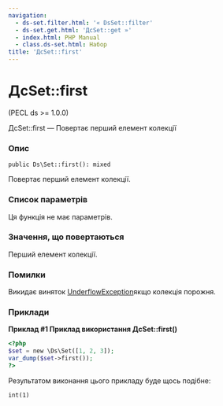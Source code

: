 ```yaml
---
navigation:
  - ds-set.filter.html: '« DsSet::filter'
  - ds-set.get.html: 'ДсSet::get »'
  - index.html: PHP Manual
  - class.ds-set.html: Набор
title: 'ДсSet::first'
---
```

# ДсSet::first

(PECL ds >= 1.0.0)

ДсSet::first — Повертає перший елемент колекції

### Опис

```methodsynopsis
public Ds\Set::first(): mixed
```

Повертає перший елемент колекції.

### Список параметрів

Ця функція не має параметрів.

### Значення, що повертаються

Перший елемент колекції.

### Помилки

Викидає виняток [UnderflowException](class.underflowexception.html)якщо колекція порожня.

### Приклади

**Приклад #1 Приклад використання **ДсSet::first()****

```php
<?php
$set = new \Ds\Set([1, 2, 3]);
var_dump($set->first());
?>
```

Результатом виконання цього прикладу буде щось подібне:

```
int(1)
```
